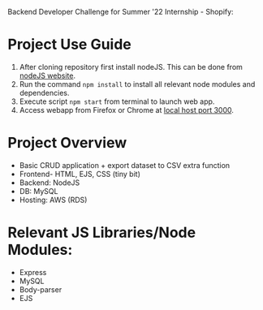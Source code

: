 Backend Developer Challenge for Summer '22 Internship - Shopify:

# Project Use Guide
1. After cloning repository first install nodeJS. This can be done from [nodeJS website](https://nodejs.org/en/download/).
2. Run the command `npm install` to install all relevant node modules and dependencies.
3. Execute script `npm start` from terminal to launch web app.
4. Access webapp from Firefox or Chrome at [local host port 3000](http://localhost:3000/). 

# Project Overview
- Basic CRUD application + export dataset to CSV extra function
- Frontend- HTML, EJS, CSS (tiny bit)
- Backend: NodeJS
- DB: MySQL
- Hosting: AWS (RDS)

# Relevant JS Libraries/Node Modules:
- Express
- MySQL
- Body-parser
- EJS
